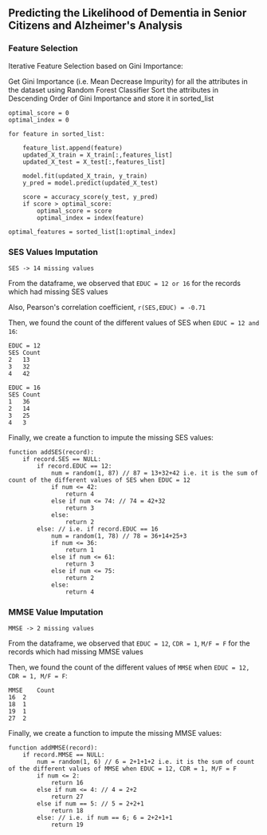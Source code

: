 ## Predicting the Likelihood of Dementia in Senior Citizens and Alzheimer's Analysis

### Feature Selection

Iterative Feature Selection based on Gini Importance:

Get Gini Importance (i.e. Mean Decrease Impurity) for all the attributes in the dataset using Random Forest Classifier
Sort the attributes in Descending Order of Gini Importance and store it in sorted_list

```
optimal_score = 0
optimal_index = 0

for feature in sorted_list:

	feature_list.append(feature)
	updated_X_train = X_train[:,features_list]
	updated_X_test = X_test[:,features_list]

	model.fit(updated_X_train, y_train)
	y_pred = model.predict(updated_X_test)
	
	score = accuracy_score(y_test, y_pred)
	if score > optimal_score:
		optimal_score = score
		optimal_index = index(feature)
	
optimal_features = sorted_list[1:optimal_index]
```

### SES Values Imputation
`SES -> 14 missing values`

From the dataframe, we observed that `EDUC = 12 or 16` for the records which had missing SES values

Also, Pearson's correlation coefficient, `r(SES,EDUC) = -0.71`

Then, we found the count of the different values of SES when `EDUC = 12 and 16`:
```
EDUC = 12
SES	Count
2	13
3	32
4	42

EDUC = 16
SES	Count
1	36
2	14
3	25
4	3
```

Finally, we create a function to impute the missing SES values:

```
function addSES(record):
	if record.SES == NULL:
		if record.EDUC == 12:
			num = random(1, 87) // 87 = 13+32+42 i.e. it is the sum of count of the different values of SES when EDUC = 12
			if num <= 42:
				return 4
			else if num <= 74: // 74 = 42+32
				return 3
			else:
				return 2
		else: // i.e. if record.EDUC == 16
			num = random(1, 78) // 78 = 36+14+25+3
			if num <= 36:
				return 1
			else if num <= 61:
				return 3
			else if num <= 75:
				return 2
			else:
				return 4
```

### MMSE Value Imputation

`MMSE -> 2 missing values`

From the dataframe, we observed that `EDUC = 12`, `CDR = 1`, `M/F = F` for the records which had missing MMSE values

Then, we found the count of the different values of `MMSE` when `EDUC = 12, CDR = 1, M/F = F`:

```
MMSE	Count
16	2
18	1
19	1
27	2
```

Finally, we create a function to impute the missing MMSE values:

```
function addMMSE(record):
	if record.MMSE == NULL:
		num = random(1, 6) // 6 = 2+1+1+2 i.e. it is the sum of count of the different values of MMSE when EDUC = 12, CDR = 1, M/F = F
		if num <= 2:
			return 16
		else if num <= 4: // 4 = 2+2
			return 27
		else if num == 5: // 5 = 2+2+1
			return 18
		else: // i.e. if num == 6; 6 = 2+2+1+1
			return 19
```
